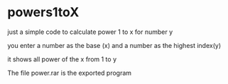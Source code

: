 # powers1toX
just a simple code to calculate power 1 to x for number y   

you enter a number as the base (x) and a number as the highest index(y)   

it shows all power of the x from 1 to y   

The file power.rar is the exported program

